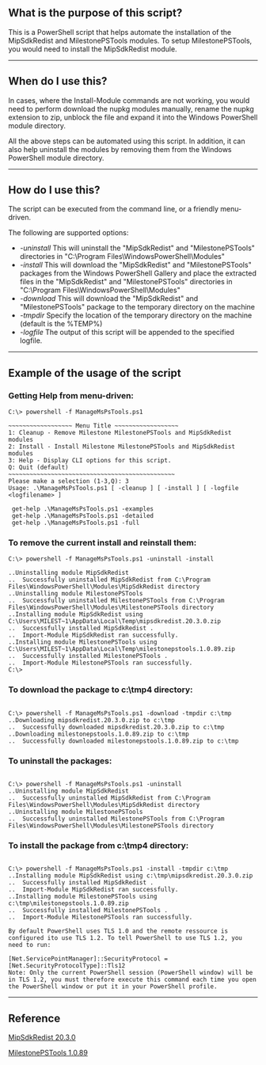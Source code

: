 ## What is the purpose of this script?

This is a PowerShell script that helps automate the installation of the MipSdkRedist and MilestonePSTools modules. To setup MilestonePSTools, you would need to install the MipSdkRedist module.

---

## When do I use this?
In cases, where the Install-Module commands are not working, you would need to perform download the nupkg modules manually, rename the nupkg extension to zip, unblock the file and expand it into the Windows PowerShell module directory. 

All the above steps can be automated using this script. In addition, it can also help uninstall the modules by removing them from the Windows PowerShell module directory. 

---

## How do I use this?
The script can be executed from the command line, or a friendly menu-driven.

The following are supported options:
- _-uninstall_ This will uninstall the "MipSdkRedist" and "MilestonePSTools" directories in "C:\Program Files\WindowsPowerShell\Modules"
- _-install_ This will download the "MipSdkRedist" and "MilestonePSTools" packages from the Windows PowerShell Gallery and place the extracted files in the "MipSdkRedist" and "MilestonePSTools" directories in "C:\Program Files\WindowsPowerShell\Modules"
- _-download_ This will download the "MipSdkRedist" and "MilestonePSTools" package to the temporary directory on the machine
- _-tmpdir_ Specify the location of the temporary directory on the machine (default is the %TEMP%)
- _-logfile_ The output of this script will be appended to the specified logfile.

---

## Example of the usage of the script
### Getting Help from menu-driven:
```
C:\> powershell -f ManageMsPsTools.ps1

~~~~~~~~~~~~~~~~~~ Menu Title ~~~~~~~~~~~~~~~~~~
1: Cleanup - Remove Milestone MilestonePSTools and MipSdkRedist modules
2: Install - Install Milestone MilestonePSTools and MipSdkRedist modules
3: Help - Display CLI options for this script.
Q: Quit (default)
~~~~~~~~~~~~~~~~~~~~~~~~~~~~~~~~~~~~~~~~~~~~~~~
Please make a selection (1-3,Q): 3
Usage: .\ManageMsPsTools.ps1 [ -cleanup ] [ -install ] [ -logfile <logfilename> ]

 get-help .\ManageMsPsTools.ps1 -examples
 get-help .\ManageMsPsTools.ps1 -detailed
 get-help .\ManageMsPsTools.ps1 -full
```

### To remove the current install and reinstall them:
```
C:\> powershell -f ManageMsPsTools.ps1 -uninstall -install

..Uninstalling module MipSdkRedist
..  Successfully uninstalled MipSdkRedist from C:\Program Files\WindowsPowerShell\Modules\MipSdkRedist directory
..Uninstalling module MilestonePSTools
..  Successfully uninstalled MilestonePSTools from C:\Program Files\WindowsPowerShell\Modules\MilestonePSTools directory
..Installing module MipSdkRedist using C:\Users\MILEST~1\AppData\Local\Temp\mipsdkredist.20.3.0.zip
..  Successfully installed MipSdkRedist .
..  Import-Module MipSdkRedist ran successfully.
..Installing module MilestonePSTools using C:\Users\MILEST~1\AppData\Local\Temp\milestonepstools.1.0.89.zip
..  Successfully installed MilestonePSTools .
..  Import-Module MilestonePSTools ran successfully.
C:\> 
```

### To download the package to c:\tmp4 directory:
```

C:\> powershell -f ManageMsPsTools.ps1 -download -tmpdir c:\tmp
..Downloading mipsdkredist.20.3.0.zip to c:\tmp
..  Successfully downloaded mipsdkredist.20.3.0.zip to c:\tmp
..Downloading milestonepstools.1.0.89.zip to c:\tmp
..  Successfully downloaded milestonepstools.1.0.89.zip to c:\tmp
```

### To uninstall the packages:
```

C:\> powershell -f ManageMsPsTools.ps1 -uninstall
..Uninstalling module MipSdkRedist
..  Successfully uninstalled MipSdkRedist from C:\Program Files\WindowsPowerShell\Modules\MipSdkRedist directory
..Uninstalling module MilestonePSTools
..  Successfully uninstalled MilestonePSTools from C:\Program Files\WindowsPowerShell\Modules\MilestonePSTools directory
```

### To install the package from c:\tmp4 directory:
```

C:\> powershell -f ManageMsPsTools.ps1 -install -tmpdir c:\tmp
..Installing module MipSdkRedist using c:\tmp\mipsdkredist.20.3.0.zip
..  Successfully installed MipSdkRedist .
..  Import-Module MipSdkRedist ran successfully.
..Installing module MilestonePSTools using c:\tmp\milestonepstools.1.0.89.zip
..  Successfully installed MilestonePSTools .
..  Import-Module MilestonePSTools ran successfully.
```

```
By default PowerShell uses TLS 1.0 and the remote ressource is configured ito use TLS 1.2. To tell PowerShell to use TLS 1.2, you need to run:

[Net.ServicePointManager]::SecurityProtocol = [Net.SecurityProtocolType]::Tls12
Note: Only the current PowerShell session (PowerShell window) will be in TLS 1.2, you must therefore execute this command each time you open the PowerShell window or put it in your PowerShell profile.
```

---

## Reference
[MipSdkRedist 20.3.0](https://www.powershellgallery.com/packages/MipSdkRedist/20.3.0)

[MilestonePSTools 1.0.89](https://www.powershellgallery.com/packages/MilestonePSTools/1.0.89)
